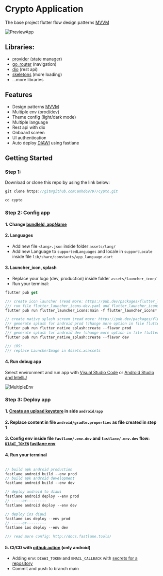 # Crypto Application

The base project flutter flow design patterns [MVVM](https://blog.devgenius.io/flutter-mvvm-architecture-with-provider-a81164ef6da6)

![PreviewApp](preview/app_preview.gif)

## Libraries:

- [provider](https://pub.dev/packages/provider) (state manager)
- [go_router](https://pub.dev/packages/go_router) (navigation)
- [dio](https://pub.dev/packages/dio) (rest api)
- [skeletons](https://pub.dev/packages/skeletons) (more loading)
- ...more libraries

## Features

- Design patterns [MVVM](https://blog.devgenius.io/flutter-mvvm-architecture-with-provider-a81164ef6da6)
- Multiple env (prod/dev)
- Theme config (light/dark mode)
- Multiple language
- Rest api with dio
- Onboard screen
- UI authentication
- Auto deploy [DIAWI](https://www.diawi.com/) using fastlane

## Getting Started

### Step 1:

Download or clone this repo by using the link below:

```dart
git clone https://git@github.com:anhdo9797/cypto.git

cd cypto

```

### Step 2: Config app

#### 1. Change [bundleId, appName](https://medium.com/@vaibhavi.rana99/changing-package-name-android-bundle-identifier-ios-in-flutter-973979f4e6e9)

#### 2. Languages

- Add new file `<lang>.json` inside folder `assets/lang/`
- Add new Language to `supportedLanguages` and locale in `supportLocale` inside file `lib/share/constants/app_language.dart`

#### 3. Launcher_icon, splash

- Replace your logo (dev, production) inside folder `assets/launcher_icon/`
- Run your terminal:

```dart
flutter pub get

/// create icon launcher (read more: https://pub.dev/packages/flutter_launcher_icons)
/// run file flutter_launcher_icons-dev.yaml and flutter_launcher_icons-prod.yaml
flutter pub run flutter_launcher_icons:main -f flutter_launcher_icons*

// create native splash screen (read more: https://pub.dev/packages/flutter_native_splash)
/// generate splash for android prod (change more option in file flutter_native_splash-prod)
flutter pub run flutter_native_splash:create --flavor prod
/// generate splash for android dev (change more option in file flutter_native_splash-dev)
flutter pub run flutter_native_splash:create --flavor dev

/// iOS:
/// replace LauncherImage in Assets.xcassets
```

#### 4. Run debug app

Select environment and run app with [Visual Studio Code](https://docs.flutter.dev/development/tools/vs-code#run-app-in-debug-profile-or-release-mode) or [Android Studio and IntelliJ](https://docs.flutter.dev/development/tools/android-studio#running-and-debugging)

![MultipleEnv](preview/multiple_env.png)

### Step 3: Deploy app

#### 1. [Create an upload keystore](https://docs.flutter.dev/deployment/android#create-an-upload-keystore) in side `android/app`

#### 2. Replace content in file `android/gradle.properties` as file created in step 1

#### 3. Config env inside file `fastlane/.env.dev` and `fastlane/.env.dev` flow: [`DIAWI_TOKEN`](https://github.com/pacification/fastlane-plugin-diawi) [fastlane env](http://docs.fastlane.tools/best-practices/continuous-integration/#environment-variables-to-set)

#### 4. Run your terminal

```dart

// build apk android production
fastlane android build --env prod
// build apk android development
fastlane android build --env dev

// deploy android to diawi
fastlane android deploy --env prod
// -----or---------
fastlane android deploy --env dev

// deploy ios diawi
fastlane ios deploy --env prod
// -----or---------
fastlane ios deploy --env dev

/// read more config: http://docs.fastlane.tools/

```

#### 5. CI/CD with [github action](https://docs.github.com/en/actions) (only android)

- Adding env: `DIAWI_TOKEN` and `EMAIL_CALLBACK` with [secrets for a repository](https://docs.github.com/en/codespaces/managing-codespaces-for-your-organization/managing-encrypted-secrets-for-your-repository-and-organization-for-github-codespaces#adding-secrets-for-a-repository)
- Commit and push to branch main
